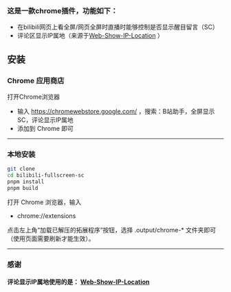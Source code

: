 ### 这是一款chrome插件，功能如下：

- 在bilibili网页上看全屏/网页全屏时直播时能够控制是否显示醒目留言（SC）
- 评论区显示IP属地（来源于[Web-Show-IP-Location](https://github.com/maxchang3/Bilibili-Web-Show-IP-Location) ）

## 安装

### Chrome 应用商店

打开Chrome浏览器

- 输入 https://chromewebstore.google.com/ ，搜索：B站助手，全屏显示SC，评论显示IP属地
- 添加到 Chrome 即可

---

### 本地安装

```bash
git clone
cd bilibili-fullscreen-sc
pnpm install
pnpm build
```

打开 Chrome 浏览器，输入

- chrome://extensions

点击左上角“加载已解压的拓展程序”按钮，选择 .output/chrome-\* 文件夹即可（使用页面需要刷新才能生效）。

---

### 感谢

#### 评论显示IP属地使用的是： [Web-Show-IP-Location](https://github.com/maxchang3/Bilibili-Web-Show-IP-Location)

